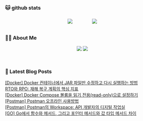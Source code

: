 
###  🐱 github stats  

<div id="main" align="center">
    <img src="https://github-readme-stats.vercel.app/api?username=peterica&count_private=true&show_icons=true&theme=radical"
        style="height: auto; margin-left: 20px; margin-right: 20px; padding: 10px;"/>
    <img src="https://github-readme-stats.vercel.app/api/top-langs/?username=peterica&layout=compact"   
        style="height: auto; margin-left: 20px; margin-right: 20px; padding: 10px;"/>
</div>

###  💁‍♀️ About Me  
<p align="center">
    <a href="https://peterica.tistory.com/"><img src="https://img.shields.io/badge/Blog-FF5722?style=flat-square&logo=Blogger&logoColor=white"/></a>
    <a href="mailto:ilovefran.ofm@gmail.com"><img src="https://img.shields.io/badge/Gmail-d14836?style=flat-square&logo=Gmail&logoColor=white&link=ilovefran.ofm@gmail.com"/></a>
</p>

<br>

### 📕 Latest Blog Posts   

<a href ="https://peterica.tistory.com/886"> [Docker] Docker 컨테이너에서 JAR 파일만 수정하고 다시 실행하는 방법 </a> <br>
<a href ="https://peterica.tistory.com/885"> RTO와 RPO: 재해 복구 계획의 핵심 지표 </a> <br>
<a href ="https://peterica.tistory.com/884"> [Docker] Docker Compose 볼륨을 읽기 전용(read-only)으로 설정하기 </a> <br>
<a href ="https://peterica.tistory.com/883"> [Postman] Postman 오프라인 사용방법 </a> <br>
<a href ="https://peterica.tistory.com/882"> [Postman] Postman의 Workspace: API 개발자의 디지털 작업실 </a> <br>
<a href ="https://peterica.tistory.com/881"> [GO] Go에서 함수와 메서드, 그리고 포인터 메서드와 값 타입 메서드 차이 </a> <br>
